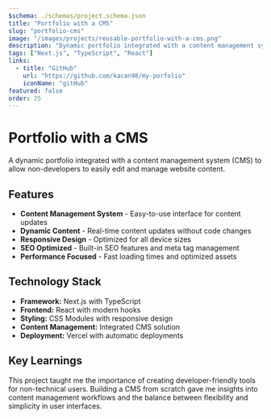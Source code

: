 ```yaml
---
$schema: ./schemas/project.schema.json
title: "Portfolio with a CMS"
slug: "portfolio-cms"
image: "/images/projects/reusable-portfolio-with-a-cms.png"
description: "Dynamic portfolio integrated with a content management system for easy content updates by non-developers."
tags: ["Next.js", "TypeScript", "React"]
links:
  - title: "GitHub"
    url: "https://github.com/kacan98/my-porfolio"
    iconName: "gitHub"
featured: false
order: 25
---
```


# Portfolio with a CMS

A dynamic portfolio integrated with a content management system (CMS) to allow non-developers to easily edit and manage website content.

## Features

- **Content Management System** - Easy-to-use interface for content updates
- **Dynamic Content** - Real-time content updates without code changes
- **Responsive Design** - Optimized for all device sizes
- **SEO Optimized** - Built-in SEO features and meta tag management
- **Performance Focused** - Fast loading times and optimized assets

## Technology Stack

- **Framework:** Next.js with TypeScript
- **Frontend:** React with modern hooks
- **Styling:** CSS Modules with responsive design
- **Content Management:** Integrated CMS solution
- **Deployment:** Vercel with automatic deployments

## Key Learnings

This project taught me the importance of creating developer-friendly tools for non-technical users. Building a CMS from scratch gave me insights into content management workflows and the balance between flexibility and simplicity in user interfaces.